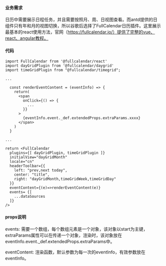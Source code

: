 #### 业务需求
日历中需要展示日程任务，并且需要按照月、周、日视图查看。而antd提供的日组件只有年和月的视图切换，所以谷歌后选择了FullCalendar日历插件。这里展示最基本的react使用方法，官网（https://fullcalendar.io/）提供了完整的vue、react、angular教程。

#### 代码
```
import FullCalendar from '@fullcalendar/react'
import dayGridPlugin from '@fullcalendar/daygrid'
import timeGridPlugin from "@fullcalendar/timegrid";

...
  
  const renderEventContent = (eventInfo) => {
    return(
      <span
        onClick={() => {
          ...
        }}
      >
        {eventInfo.event._def.extendedProps.extraParams.xxxx}
      </span>
    )
  }

...

return <FullCalendar
  plugins={[ dayGridPlugin, timeGridPlugin ]}
  initialView="dayGridMonth"
  locale="cn"
  headerToolbar={{
    left: "prev,next today",
    center: "title",
    right: "dayGridMonth,timeGridWeek,timeGridDay"
  }}
  eventContent={(e)=>renderEventContent(e)}
  events= {[
    ...dataSources
  ]}
/>
```

#### props说明
events: 需要一个数组，每个数组元素是一个对象，该对象以start为主键，extraParams属性可以在传递一个对象，渲染时，该对象放在eventInfo.event._def.extendedProps.extraParams中。

eventContent: 渲染函数，默认参数为每一次的eventInfo，有效参数放在eventInfo。
